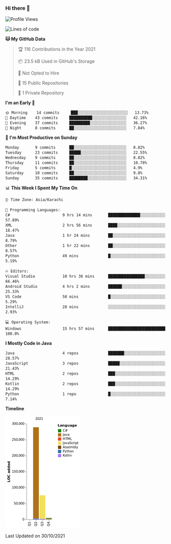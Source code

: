 ### Hi there 👋

<!--
**BilalJaved15/BilalJaved15** is a ✨ _special_ ✨ repository because its `README.md` (this file) appears on your GitHub profile.

Here are some ideas to get you started:

- 🔭 I’m currently working on ...
- 🌱 I’m currently learning ...
- 👯 I’m looking to collaborate on ...
- 🤔 I’m looking for help with ...
- 💬 Ask me about ...
- 📫 How to reach me: ...
- 😄 Pronouns: ...
- ⚡ Fun fact: ...
-->

<!--START_SECTION:waka-->
![Profile Views](http://img.shields.io/badge/Profile%20Views-12-blue)

![Lines of code](https://img.shields.io/badge/From%20Hello%20World%20I%27ve%20Written-368709%20lines%20of%20code-blue)

**🐱 My GitHub Data** 

> 🏆 116 Contributions in the Year 2021
 > 
> 📦 23.5 kB Used in GitHub's Storage 
 > 
> 🚫 Not Opted to Hire
 > 
> 📜 15 Public Repositories 
 > 
> 🔑 1 Private Repository 
 > 
**I'm an Early 🐤** 

```text
🌞 Morning    14 commits     ███░░░░░░░░░░░░░░░░░░░░░░   13.73% 
🌆 Daytime    43 commits     ██████████░░░░░░░░░░░░░░░   42.16% 
🌃 Evening    37 commits     █████████░░░░░░░░░░░░░░░░   36.27% 
🌙 Night      8 commits      ██░░░░░░░░░░░░░░░░░░░░░░░   7.84%

```
📅 **I'm Most Productive on Sunday** 

```text
Monday       9 commits      ██░░░░░░░░░░░░░░░░░░░░░░░   8.82% 
Tuesday      23 commits     █████░░░░░░░░░░░░░░░░░░░░   22.55% 
Wednesday    9 commits      ██░░░░░░░░░░░░░░░░░░░░░░░   8.82% 
Thursday     11 commits     ██░░░░░░░░░░░░░░░░░░░░░░░   10.78% 
Friday       5 commits      █░░░░░░░░░░░░░░░░░░░░░░░░   4.9% 
Saturday     10 commits     ██░░░░░░░░░░░░░░░░░░░░░░░   9.8% 
Sunday       35 commits     ████████░░░░░░░░░░░░░░░░░   34.31%

```


📊 **This Week I Spent My Time On** 

```text
⌚︎ Time Zone: Asia/Karachi

💬 Programming Languages: 
C#                       9 hrs 14 mins       ██████████████░░░░░░░░░░░   57.89% 
XML                      2 hrs 56 mins       ████░░░░░░░░░░░░░░░░░░░░░   18.47% 
Java                     1 hr 24 mins        ██░░░░░░░░░░░░░░░░░░░░░░░   8.79% 
Other                    1 hr 22 mins        ██░░░░░░░░░░░░░░░░░░░░░░░   8.57% 
Python                   49 mins             █░░░░░░░░░░░░░░░░░░░░░░░░   5.19%

🔥 Editors: 
Visual Studio            10 hrs 36 mins      ████████████████░░░░░░░░░   66.46% 
Android Studio           4 hrs 2 mins        ██████░░░░░░░░░░░░░░░░░░░   25.33% 
VS Code                  50 mins             █░░░░░░░░░░░░░░░░░░░░░░░░   5.29% 
IntelliJ                 28 mins             ░░░░░░░░░░░░░░░░░░░░░░░░░   2.93%

💻 Operating System: 
Windows                  15 hrs 57 mins      █████████████████████████   100.0%

```

**I Mostly Code in Java** 

```text
Java                     4 repos             ███████░░░░░░░░░░░░░░░░░░   28.57% 
JavaScript               3 repos             █████░░░░░░░░░░░░░░░░░░░░   21.43% 
HTML                     2 repos             ███░░░░░░░░░░░░░░░░░░░░░░   14.29% 
Kotlin                   2 repos             ███░░░░░░░░░░░░░░░░░░░░░░   14.29% 
Python                   1 repo              █░░░░░░░░░░░░░░░░░░░░░░░░   7.14%

```


**Timeline**

![Chart not found](https://raw.githubusercontent.com/BilalJaved15/BilalJaved15/main/charts/bar_graph.png) 


 Last Updated on 30/10/2021
<!--END_SECTION:waka-->
